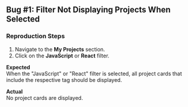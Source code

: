 ## Bug #1: Filter Not Displaying Projects When Selected

### Reproduction Steps
1. Navigate to the **My Projects** section.
2. Click on the **JavaScript** or **React** filter.

**Expected**  
When the "JavaScript" or "React" filter is selected, all project cards that include the respective tag should be displayed.

**Actual**  
No project cards are displayed.